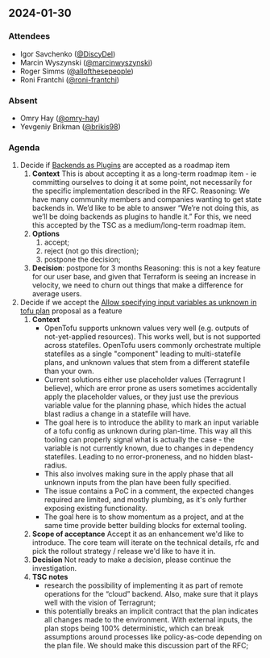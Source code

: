 ## 2024-01-30

### Attendees

- Igor Savchenko ([@DiscyDel](https://github.com/DicsyDel))
- Marcin Wyszynski ([@marcinwyszynski](https://github.com/marcinwyszynski))
- Roger Simms ([@allofthesepeople](https://github.com/allofthesepeople))
- Roni Frantchi ([@roni-frantchi](https://github.com/roni-frantchi))

### Absent

- Omry Hay ([@omry-hay](https://github.com/omry-hay))
- Yevgeniy Brikman ([@brikis98](https://github.com/brikis98))

### Agenda

1. Decide if [Backends as Plugins](https://github.com/opentofu/opentofu/issues/382) are accepted as a roadmap item
   1. **Context**
      This is about accepting it as a long-term roadmap item - ie committing ourselves to doing it at some point, not necessarily for the specific implementation described in the RFC. Reasoning: We have many community members and companies wanting to get state backends in. We’d like to be able to answer “We’re not doing this, as we’ll be doing backends as plugins to handle it.” For this, we need this accepted by the TSC as a medium/long-term roadmap item.
   1. **Options**
      1. accept;
      1. reject (not go this direction);
      1. postpone the decision;
   1. **Decision**: postpone for 3 months
      Reasoning: this is not a key feature for our user base, and given that Terraform is seeing an increase in velocity, we need to churn out things that make a difference for average users.
1. Decide if we accept the [Allow specifying input variables as unknown in tofu plan](https://github.com/opentofu/opentofu/issues/812) proposal as a feature
   1. **Context**
      - OpenTofu supports unknown values very well (e.g. outputs of not-yet-applied resources). This works well, but is not supported across statefiles. OpenTofu users commonly orchestrate multiple statefiles as a single "component" leading to multi-statefile plans, and unknown values that stem from a different statefile than your own.
      - Current solutions either use placeholder values (Terragrunt I believe), which are error prone as users sometimes accidentally apply the placeholder values, or they just use the previous variable value for the planning phase, which hides the actual blast radius a change in a statefile will have.
      - The goal here is to introduce the ability to mark an input variable of a tofu config as unknown during plan-time. This way all this tooling can properly signal what is actually the case - the variable is not currently known, due to changes in dependency statefiles. Leading to no error-proneness, and no hidden blast-radius.
      - This also involves making sure in the apply phase that all unknown inputs from the plan have been fully specified.
      - The issue contains a PoC in a comment, the expected changes required are limited, and mostly plumbing, as it's only further exposing existing functionality.
      - The goal here is to show momentum as a project, and at the same time provide better building blocks for external tooling.
   1. **Scope of acceptance**
      Accept it as an enhancement we'd like to introduce. The core team will iterate on the technical details, rfc and pick the rollout strategy / release we'd like to have it in.
   1. **Decision**
      Not ready to make a decision, please continue the investigation.
   1. **TSC notes**
      - research the possibility of implementing it as part of remote operations for the “cloud” backend. Also, make sure that it plays well with the vision of Terragrunt;
      - this potentially breaks an implicit contract that the plan indicates all changes made to the environment. With external inputs, the plan stops being 100% deterministic, which can break assumptions around processes like policy-as-code depending on the plan file. We should make this discussion part of the RFC;

